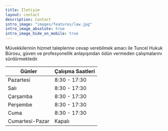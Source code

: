 ```yaml
---
title: İletişim
layout: contact
description: Contact
intro_image: "images/features/law.jpg"
intro_image_absolute: true
intro_image_hide_on_mobile: true
---
```


Müvekkilerinin hizmet taleplerine cevap verebilmek amacı ile Tuncel Hukuk Bürosu, güven ve profesyonellik anlayışından ödün vermeden çalışmalarını sürdürmektedir.

| Günler         | Çalışma Saatleri|
| ---------      | --------------- |
| Pazartesi      | 8:30 - 17:30    |
| Salı           | 8:30 - 17:30    |
| Çarşamba       | 8:30 - 17:30    |
| Perşembe       | 8:30 - 17:30    |
| Cuma           | 8:30 - 17:30    |
| Cumartesi-Pazar| Kapalı          |
